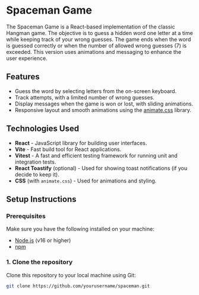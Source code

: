 # Spaceman Game

The Spaceman Game is a React-based implementation of the classic Hangman game. The objective is to guess a hidden word one letter at a time while keeping track of your wrong guesses. The game ends when the word is guessed correctly or when the number of allowed wrong guesses (7) is exceeded. This version uses animations and messaging to enhance the user experience.

## Features

- Guess the word by selecting letters from the on-screen keyboard.
- Track attempts, with a limited number of wrong guesses.
- Display messages when the game is won or lost, with sliding animations.
- Responsive layout and smooth animations using the [animate.css](https://animate.style/) library.

## Technologies Used

- **React** - JavaScript library for building user interfaces.
- **Vite** - Fast build tool for React applications.
- **Vitest** - A fast and efficient testing framework for running unit and integration tests.
- **React Toastify** (optional) - Used for showing toast notifications (if you decide to keep it).
- **CSS** (with `animate.css`) - Used for animations and styling.

## Setup Instructions

### Prerequisites

Make sure you have the following installed on your machine:

- [Node.js](https://nodejs.org/) (v16 or higher)
- [npm](https://www.npmjs.com/)

### 1. Clone the repository

Clone this repository to your local machine using Git:

```bash
git clone https://github.com/yourusername/spaceman.git
```
